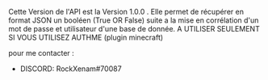 Cette Version de l'API est la Version 1.0.0 . Elle permet de récupérer en format JSON un booléen (True OR False) suite a la mise en corrélation d'un mot de passe et utilisateur d'une base de donnée. 
A UTILISER SEULEMENT SI VOUS UTILISEZ AUTHME (plugin minecraft)

pour me contacter :
  - DISCORD: RockXenam#70087
